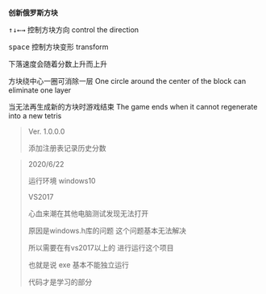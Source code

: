 **创新俄罗斯方块**

<kbd>↑</kbd><kbd>↓</kbd><kbd>←</kbd><kbd>→</kbd>  控制方块方向	control the direction

<kbd>space</kbd> 控制方块变形	transform

下落速度会随着分数上升而上升	

方块绕中心一圈可消除一层	One circle around the center of the block can eliminate one layer

当无法再生成新的方块时游戏结束	The game ends when it cannot regenerate into a new tetris



> Ver. 1.0.0.0
>
> 添加注册表记录历史分数



> 2020/6/22
>
> 运行环境 windows10
>
> VS2017
>
> 心血来潮在其他电脑测试发现无法打开
>
> 原因是windows.h库的问题  这个问题基本无法解决
>
> 所以需要在有vs2017以上的 进行运行这个项目
>
> 也就是说 exe 基本不能独立运行
>
> 代码才是学习的部分